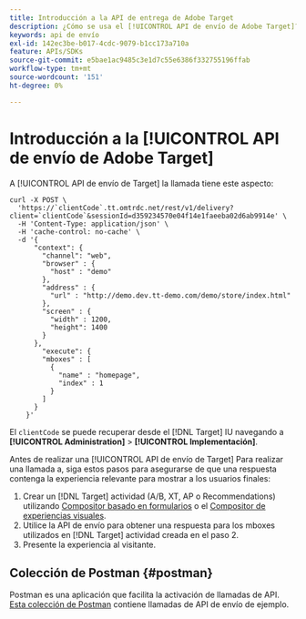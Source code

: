 ```yaml
---
title: Introducción a la API de entrega de Adobe Target
description: ¿Cómo se usa el [!UICONTROL API de envío de Adobe Target]?
keywords: api de envío
exl-id: 142ec3be-b017-4cdc-9079-b1cc173a710a
feature: APIs/SDKs
source-git-commit: e5bae1ac9485c3e1d7c55e6386f332755196ffab
workflow-type: tm+mt
source-wordcount: '151'
ht-degree: 0%

---
```


# Introducción a la [!UICONTROL API de envío de Adobe Target]

A [!UICONTROL API de envío de Target] la llamada tiene este aspecto:

```
curl -X POST \
  'https://`clientCode`.tt.omtrdc.net/rest/v1/delivery?client=`clientCode`&sessionId=d359234570e04f14e1faeeba02d6ab9914e' \
  -H 'Content-Type: application/json' \
  -H 'cache-control: no-cache' \
  -d '{
      "context": {
        "channel": "web",
        "browser" : {
          "host" : "demo"
        },
        "address" : {
          "url" : "http://demo.dev.tt-demo.com/demo/store/index.html"
        },
        "screen" : {
          "width" : 1200,
          "height": 1400
        }
      },
        "execute": {
        "mboxes" : [
          {
            "name" : "homepage",
            "index" : 1
          }
        ]
      }
    }'
```

El `clientCode` se puede recuperar desde el [!DNL Target] IU navegando a **[!UICONTROL Administration]** > **[!UICONTROL Implementación]**.

Antes de realizar una [!UICONTROL API de envío de Target] Para realizar una llamada a, siga estos pasos para asegurarse de que una respuesta contenga la experiencia relevante para mostrar a los usuarios finales:

1. Crear un [!DNL Target] actividad (A/B, XT, AP o Recommendations) utilizando [Compositor basado en formularios](https://experienceleague.adobe.com/docs/target/using/experiences/form-experience-composer.html?lang=en) o el [Compositor de experiencias visuales](https://experienceleague.adobe.com/docs/target/using/experiences/vec/visual-experience-composer.html).
1. Utilice la API de envío para obtener una respuesta para los mboxes utilizados en [!DNL Target] actividad creada en el paso 2.
1. Presente la experiencia al visitante.

## Colección de Postman {#postman}

Postman es una aplicación que facilita la activación de llamadas de API. [Esta colección de Postman](https://run.pstmn.io/button.svg) contiene llamadas de API de envío de ejemplo.
